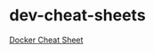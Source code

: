 # dev-cheat-sheets

[Docker Cheat Sheet](https://github.com/netsec007/dev-cheat-sheets/blob/main/docker-cs.md)
